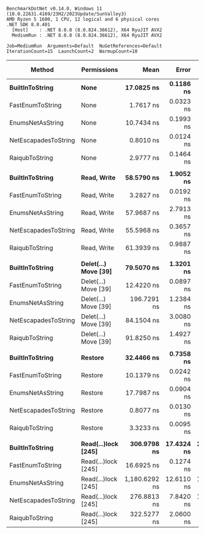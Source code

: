 ```

BenchmarkDotNet v0.14.0, Windows 11 (10.0.22631.4169/23H2/2023Update/SunValley3)
AMD Ryzen 5 1600, 1 CPU, 12 logical and 6 physical cores
.NET SDK 8.0.401
  [Host]    : .NET 8.0.8 (8.0.824.36612), X64 RyuJIT AVX2
  MediumRun : .NET 8.0.8 (8.0.824.36612), X64 RyuJIT AVX2

Job=MediumRun  Arguments=Default  NuGetReferences=Default  
IterationCount=15  LaunchCount=2  WarmupCount=10  

```
| Method               | Permissions          | Mean          | Error      | StdDev     | Median        | Ratio | RatioSD | Gen0   | Allocated | Alloc Ratio |
|--------------------- |--------------------- |--------------:|-----------:|-----------:|--------------:|------:|--------:|-------:|----------:|------------:|
| **BuiltInToString**      | **None**                 |    **17.0825 ns** |  **0.1186 ns** |  **0.1701 ns** |    **17.0446 ns** |  **1.00** |    **0.01** | **0.0057** |      **24 B** |        **1.00** |
| FastEnumToString     | None                 |     1.7617 ns |  0.0323 ns |  0.0484 ns |     1.7369 ns |  0.10 |    0.00 |      - |         - |        0.00 |
| EnumsNetAsString     | None                 |    10.7434 ns |  0.1993 ns |  0.2858 ns |    10.7203 ns |  0.63 |    0.02 |      - |         - |        0.00 |
| NetEscapadesToString | None                 |     0.8010 ns |  0.0124 ns |  0.0186 ns |     0.7950 ns |  0.05 |    0.00 |      - |         - |        0.00 |
| RaiqubToString       | None                 |     2.9777 ns |  0.1464 ns |  0.1955 ns |     3.0033 ns |  0.17 |    0.01 |      - |         - |        0.00 |
|                      |                      |               |            |            |               |       |         |        |           |             |
| **BuiltInToString**      | **Read, Write**          |    **58.5790 ns** |  **1.9052 ns** |  **2.6709 ns** |    **57.9456 ns** |  **1.00** |    **0.06** | **0.0172** |      **72 B** |        **1.00** |
| FastEnumToString     | Read, Write          |     3.2827 ns |  0.0192 ns |  0.0269 ns |     3.2853 ns |  0.06 |    0.00 |      - |         - |        0.00 |
| EnumsNetAsString     | Read, Write          |    57.9687 ns |  2.7913 ns |  3.9129 ns |    59.9967 ns |  0.99 |    0.08 | 0.0363 |     152 B |        2.11 |
| NetEscapadesToString | Read, Write          |    55.5968 ns |  0.3657 ns |  0.5244 ns |    55.6160 ns |  0.95 |    0.04 | 0.0172 |      72 B |        1.00 |
| RaiqubToString       | Read, Write          |    61.3939 ns |  0.9887 ns |  1.4492 ns |    62.1877 ns |  1.05 |    0.05 | 0.0114 |      48 B |        0.67 |
|                      |                      |               |            |            |               |       |         |        |           |             |
| **BuiltInToString**      | **Delet(...) Move [39]** |    **79.5070 ns** |  **1.3201 ns** |  **1.9759 ns** |    **79.4931 ns** |  **1.00** |    **0.03** | **0.0305** |     **128 B** |        **1.00** |
| FastEnumToString     | Delet(...) Move [39] |    12.4220 ns |  0.0897 ns |  0.1342 ns |    12.3995 ns |  0.16 |    0.00 | 0.0076 |      32 B |        0.25 |
| EnumsNetAsString     | Delet(...) Move [39] |   196.7291 ns |  1.2384 ns |  1.7361 ns |   196.6094 ns |  2.48 |    0.06 | 0.1070 |     448 B |        3.50 |
| NetEscapadesToString | Delet(...) Move [39] |    84.1504 ns |  3.0080 ns |  4.3140 ns |    84.2139 ns |  1.06 |    0.06 | 0.0305 |     128 B |        1.00 |
| RaiqubToString       | Delet(...) Move [39] |    91.8250 ns |  1.4927 ns |  2.1408 ns |    91.0759 ns |  1.16 |    0.04 | 0.0248 |     104 B |        0.81 |
|                      |                      |               |            |            |               |       |         |        |           |             |
| **BuiltInToString**      | **Restore**              |    **32.4466 ns** |  **0.7358 ns** |  **1.0315 ns** |    **31.8414 ns** |  **1.00** |    **0.04** | **0.0057** |      **24 B** |        **1.00** |
| FastEnumToString     | Restore              |    10.1379 ns |  0.0242 ns |  0.0355 ns |    10.1260 ns |  0.31 |    0.01 |      - |         - |        0.00 |
| EnumsNetAsString     | Restore              |    17.7987 ns |  0.0904 ns |  0.1326 ns |    17.7913 ns |  0.55 |    0.02 |      - |         - |        0.00 |
| NetEscapadesToString | Restore              |     0.8077 ns |  0.0130 ns |  0.0186 ns |     0.7997 ns |  0.02 |    0.00 |      - |         - |        0.00 |
| RaiqubToString       | Restore              |     3.3233 ns |  0.0095 ns |  0.0142 ns |     3.3206 ns |  0.10 |    0.00 |      - |         - |        0.00 |
|                      |                      |               |            |            |               |       |         |        |           |             |
| **BuiltInToString**      | **Read(...)lock [245]**  |   **306.9798 ns** | **17.4324 ns** | **26.0920 ns** |   **316.6347 ns** |  **1.01** |    **0.12** | **0.1278** |     **536 B** |        **1.00** |
| FastEnumToString     | Read(...)lock [245]  |    16.6925 ns |  0.1274 ns |  0.1868 ns |    16.6707 ns |  0.05 |    0.00 | 0.0115 |      48 B |        0.09 |
| EnumsNetAsString     | Read(...)lock [245]  | 1,180.6292 ns | 12.6110 ns | 18.8756 ns | 1,183.2062 ns |  3.87 |    0.35 | 0.3300 |    1384 B |        2.58 |
| NetEscapadesToString | Read(...)lock [245]  |   276.8813 ns |  7.8420 ns | 11.7375 ns |   276.9892 ns |  0.91 |    0.09 | 0.1278 |     536 B |        1.00 |
| RaiqubToString       | Read(...)lock [245]  |   322.5277 ns |  2.0600 ns |  3.0834 ns |   322.4441 ns |  1.06 |    0.09 | 0.1221 |     512 B |        0.96 |
